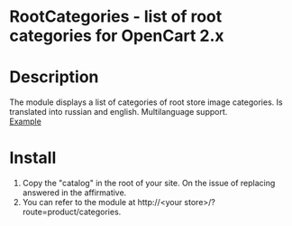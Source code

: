 # RootCategories - list of root categories for OpenCart 2.x

Description
===========
The module displays a list of categories of root store image categories. 
Is translated into russian and english. Multilanguage support.  
[Example](http://molot-guns.com/?route=product/categorys "Example of the module") 

Install
=======
1. Copy the "catalog" in the root of your site. On the issue of replacing answered in the affirmative.
2. You can refer to the module at http://\<your store\>/?route=product/categories.
